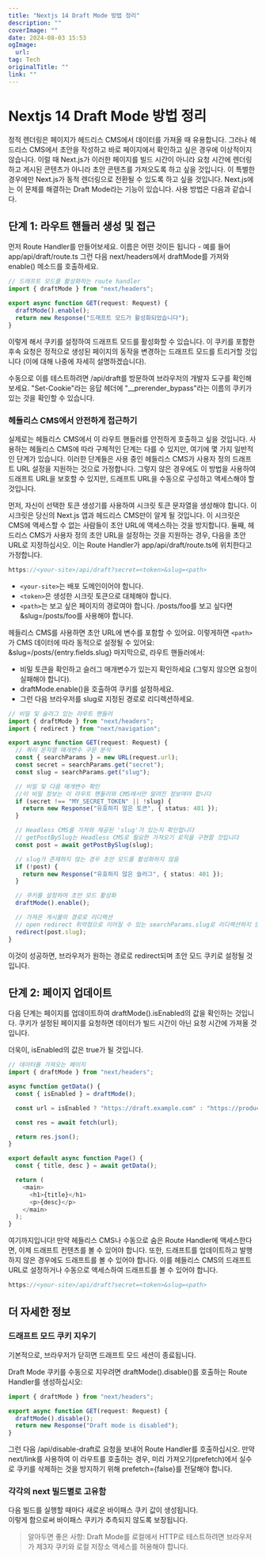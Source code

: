 ```yaml
---
title: "Nextjs 14 Draft Mode 방법 정리"
description: ""
coverImage: ""
date: 2024-08-03 15:53
ogImage: 
  url: 
tag: Tech
originalTitle: ""
link: ""
---
```




# Nextjs 14 Draft Mode 방법 정리

정적 렌더링은 페이지가 헤드리스 CMS에서 데이터를 가져올 때 유용합니다. 그러나 헤드리스 CMS에서 초안을 작성하고 바로 페이지에서 확인하고 싶은 경우에 이상적이지 않습니다. 이럴 때 Next.js가 이러한 페이지를 빌드 시간이 아니라 요청 시간에 렌더링하고 게시된 콘텐츠가 아니라 초안 콘텐츠를 가져오도록 하고 싶을 것입니다. 이 특별한 경우에만 Next.js가 동적 렌더링으로 전환될 수 있도록 하고 싶을 것입니다.
Next.js에는 이 문제를 해결하는 Draft Mode라는 기능이 있습니다. 사용 방법은 다음과 같습니다.

## 단계 1: 라우트 핸들러 생성 및 접근

<div class="content-ad"></div>

먼저 Route Handler를 만들어보세요. 이름은 어떤 것이든 됩니다 - 예를 들어 app/api/draft/route.ts
그런 다음 next/headers에서 draftMode를 가져와 enable() 메소드를 호출하세요.

```typescript
// 드래프트 모드를 활성화하는 route handler
import { draftMode } from "next/headers";

export async function GET(request: Request) {
  draftMode().enable();
  return new Response("드래프트 모드가 활성화되었습니다");
}
```

이렇게 해서 쿠키를 설정하여 드래프트 모드를 활성화할 수 있습니다. 이 쿠키를 포함한 후속 요청은 정적으로 생성된 페이지의 동작을 변경하는 드래프트 모드를 트리거할 것입니다 (이에 대해 나중에 자세히 설명하겠습니다).

<div class="content-ad"></div>

수동으로 이를 테스트하려면 /api/draft를 방문하여 브라우저의 개발자 도구를 확인해보세요. "Set-Cookie"라는 응답 헤더에 "\_\_prerender_bypass"라는 이름의 쿠키가 있는 것을 확인할 수 있습니다.

### 헤들리스 CMS에서 안전하게 접근하기

실제로는 헤들리스 CMS에서 이 라우트 핸들러를 안전하게 호출하고 싶을 것입니다. 사용하는 헤들리스 CMS에 따라 구체적인 단계는 다를 수 있지만, 여기에 몇 가지 일반적인 단계가 있습니다.
이러한 단계들은 사용 중인 헤들리스 CMS가 사용자 정의 드래프트 URL 설정을 지원하는 것으로 가정합니다. 그렇지 않은 경우에도 이 방법을 사용하여 드래프트 URL을 보호할 수 있지만, 드래프트 URL을 수동으로 구성하고 액세스해야 할 것입니다.

<div class="content-ad"></div>

먼저, 자신이 선택한 토큰 생성기를 사용하여 시크릿 토큰 문자열을 생성해야 합니다. 이 시크릿은 당신의 Next.js 앱과 헤드리스 CMS만이 알게 될 것입니다. 이 시크릿은 CMS에 액세스할 수 없는 사람들이 초안 URL에 액세스하는 것을 방지합니다.
둘째, 헤드리스 CMS가 사용자 정의 초안 URL을 설정하는 것을 지원하는 경우, 다음을 초안 URL로 지정하십시오. 이는 Route Handler가 app/api/draft/route.ts에 위치한다고 가정합니다.

```js
https://<your-site>/api/draft?secret=<token>&slug=<path>
```

- `<your-site>`는 배포 도메인이어야 합니다.
- `<token>`은 생성한 시크릿 토큰으로 대체해야 합니다.
- `<path>`는 보고 싶은 페이지의 경로여야 합니다. /posts/foo를 보고 싶다면 &slug=/posts/foo를 사용해야 합니다.

<div class="content-ad"></div>

헤들리스 CMS를 사용하면 초안 URL에 변수를 포함할 수 있어요. 이렇게하면 `<path>`가 CMS 데이터에 따라 동적으로 설정될 수 있어요: &slug=/posts/{entry.fields.slug}
마지막으로, 라우트 핸들러에서:

- 비밀 토큰을 확인하고 슬러그 매개변수가 있는지 확인하세요 (그렇지 않으면 요청이 실패해야 합니다).
- draftMode.enable()을 호출하여 쿠키를 설정하세요.
- 그런 다음 브라우저를 slug로 지정된 경로로 리디렉션하세요.

```typescript
// 비밀 및 슬러그 있는 라우트 핸들러
import { draftMode } from "next/headers";
import { redirect } from "next/navigation";

export async function GET(request: Request) {
  // 쿼리 문자열 매개변수 구문 분석
  const { searchParams } = new URL(request.url);
  const secret = searchParams.get("secret");
  const slug = searchParams.get("slug");

  // 비밀 및 다음 매개변수 확인
  //이 비밀 정보는 이 라우트 핸들러와 CMS에서만 알려진 정보여야 합니다
  if (secret !== "MY_SECRET_TOKEN" || !slug) {
    return new Response("유효하지 않은 토큰", { status: 401 });
  }

  // Headless CMS를 가져와 제공된 'slug'가 있는지 확인합니다
  // getPostBySlug는 Headless CMS로 필요한 가져오기 로직을 구현할 것입니다
  const post = await getPostBySlug(slug);

  // slug가 존재하지 않는 경우 초안 모드를 활성화하지 않음
  if (!post) {
    return new Response("유효하지 않은 슬러그", { status: 401 });
  }

  // 쿠키를 설정하여 초안 모드 활성화
  draftMode().enable();

  // 가져온 게시물의 경로로 리디렉션
  // open redirect 취약점으로 이어질 수 있는 searchParams.slug로 리디렉션하지 않습니다
  redirect(post.slug);
}
```

<div class="content-ad"></div>

이것이 성공하면, 브라우저가 원하는 경로로 redirect되며 초안 모드 쿠키로 설정될 것입니다.

## 단계 2: 페이지 업데이트

다음 단계는 페이지를 업데이트하여 draftMode().isEnabled의 값을 확인하는 것입니다.
쿠키가 설정된 페이지를 요청하면 데이터가 빌드 시간이 아닌 요청 시간에 가져올 것입니다.

<div class="content-ad"></div>

더욱이, isEnabled의 값은 true가 될 것입니다.

```typescript
// 데이터를 가져오는 페이지
import { draftMode } from "next/headers";

async function getData() {
  const { isEnabled } = draftMode();

  const url = isEnabled ? "https://draft.example.com" : "https://production.example.com";

  const res = await fetch(url);

  return res.json();
}

export default async function Page() {
  const { title, desc } = await getData();

  return (
    <main>
      <h1>{title}</h1>
      <p>{desc}</p>
    </main>
  );
}
```

여기까지입니다! 만약 헤들리스 CMS나 수동으로 숨은 Route Handler에 액세스한다면, 이제 드래프트 컨텐츠를 볼 수 있어야 합니다. 또한, 드래프트를 업데이트하고 발행하지 않은 경우에도 드래프트를 볼 수 있어야 합니다.
이를 헤들리스 CMS의 드래프트 URL로 설정하거나 수동으로 액세스하여 드래프트를 볼 수 있어야 합니다.

<div class="content-ad"></div>

```js
https://<your-site>/api/draft?secret=<token>&slug=<path>
```

## 더 자세한 정보

### 드래프트 모드 쿠키 지우기

기본적으로, 브라우저가 닫히면 드래프트 모드 세션이 종료됩니다.

<div class="content-ad"></div>

Draft Mode 쿠키를 수동으로 지우려면 draftMode().disable()를 호출하는 Route Handler를 생성하십시오:

```typescript
import { draftMode } from "next/headers";

export async function GET(request: Request) {
  draftMode().disable();
  return new Response("Draft mode is disabled");
}
```

그런 다음 /api/disable-draft로 요청을 보내어 Route Handler를 호출하십시오. 만약 next/link를 사용하여 이 라우트를 호출하는 경우, 미리 가져오기(prefetch)에서 실수로 쿠키를 삭제하는 것을 방지하기 위해 prefetch={false}를 전달해야 합니다.

### 각각의 next 빌드별로 고유함

<div class="content-ad"></div>

다음 빌드를 실행할 때마다 새로운 바이패스 쿠키 값이 생성됩니다.  
이렇게 함으로써 바이패스 쿠키가 추측되지 않도록 보장됩니다.

> 알아두면 좋은 사항: Draft Mode를 로컬에서 HTTP로 테스트하려면 브라우저가 제3자 쿠키와 로컬 저장소 액세스를 허용해야 합니다.

<div class="content-ad"></div>
